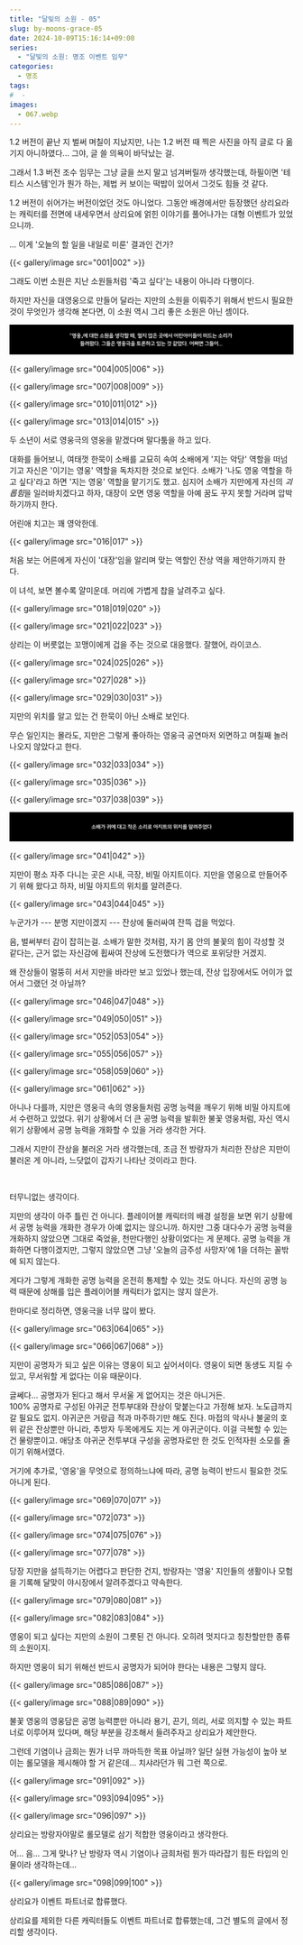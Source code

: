 ```yaml
---
title: "달빛의 소원 - 05"
slug: by-moons-grace-05
date: 2024-10-09T15:16:14+09:00
series:
  - "달빛의 소원: 명조 이벤트 임무"
categories:
  - 명조
tags:
#  - 
images:
  - 067.webp
---
```


1.2 버전이 끝난 지 벌써 며칠이 지났지만, 나는 1.2 버전 때 찍은 사진을 아직 글로 다 옮기지 아니하였다... 그야, 글 쓸 의욕이 바닥났는 걸.

그래서 1.3 버전 조수 임무는 그냥 글을 쓰지 말고 넘겨버릴까 생각했는데, 하필이면 '테티스 시스템'인가 뭔가 하는, 제법 커 보이는 떡밥이 있어서 그것도 힘들 것 같다.

1.2 버전이 쉬어가는 버전이었던 것도 아니었다. 그동안 배경에서만 등장했던 상리요라는 캐릭터를 전면에 내세우면서 상리요에 얽힌 이야기를 풀어나가는 대형 이벤트가 있었으니까.

... 이게 '오늘의 할 일을 내일로 미룬' 결과인 건가?

{{< gallery/image src="001|002" >}}

그래도 이번 소원은 지난 소원들처럼 '죽고 싶다'는 내용이 아니라 다행이다.

하지만 자신을 대영웅으로 만들어 달라는 지만의 소원을 이뤄주기 위해서 반드시 필요한 것이 무엇인가 생각해 본다면, 이 소원 역시 그리 좋은 소원은 아닌 셈이다.

![](003.webp)

{{< gallery/image src="004|005|006" >}}

{{< gallery/image src="007|008|009" >}}

{{< gallery/image src="010|011|012" >}}

{{< gallery/image src="013|014|015" >}}

두 소년이 서로 영웅극의 영웅을 맡겠다며 말다툼을 하고 있다.

대화를 들어보니, 여태껏 한묵이 소배를 교묘히 속여 소배에게 '지는 악당' 역할을 떠넘기고 자신은 '이기는 영웅' 역할을 독차지한 것으로 보인다. 소배가 '나도 영웅 역할을 하고 싶다'라고 하면 '지는 영웅' 역할을 맡기기도 했고. 심지어 소배가 지만에게 자신의 *괴롭힘*을 일러바치겠다고 하자, 대장이 오면 영웅 역할을 아예 꿈도 꾸지 못할 거라며 압박하기까지 한다.

어린애 치고는 꽤 영악한데.

{{< gallery/image src="016|017" >}}

처음 보는 어른에게 자신이 '대장'임을 알리며 맞는 역할인 잔상 역을 제안하기까지 한다.

이 녀석, 보면 볼수록 얄미운데. 머리에 가볍게 찹을 날려주고 싶다.

{{< gallery/image src="018|019|020" >}}

{{< gallery/image src="021|022|023" >}}

상리는 이 버릇없는 꼬맹이에게 겁을 주는 것으로 대응했다. 잘했어, 라이코스.

{{< gallery/image src="024|025|026" >}}

{{< gallery/image src="027|028" >}}

{{< gallery/image src="029|030|031" >}}

지만의 위치를 알고 있는 건 한묵이 아닌 소배로 보인다.

무슨 일인지는 몰라도, 지만은 그렇게 좋아하는 영웅극 공연마저 외면하고 며칠째 놀러 나오지 않았다고 한다.

{{< gallery/image src="032|033|034" >}}

{{< gallery/image src="035|036" >}}

{{< gallery/image src="037|038|039" >}}

![](040.webp)

{{< gallery/image src="041|042" >}}

지만이 평소 자주 다니는 곳은 시내, 극장, 비밀 아지트이다. 지만을 영웅으로 만들어주기 위해 왔다고 하자, 비밀 아지트의 위치를 알려준다.

{{< gallery/image src="043|044|045" >}}

누군가가 --- 분명 지만이겠지 --- 잔상에 둘러싸여 잔뜩 겁을 먹었다.

음, 벌써부터 감이 잡히는걸. 소배가 말한 것처럼, 자기 몸 안의 불꽃의 힘이 각성할 것 같다는, 근거 없는 자신감에 휩싸여 잔상에 도전했다가 역으로 포위당한 거겠지.

왜 잔상들이 멀뚱히 서서 지만을 바라만 보고 있었나 했는데, 잔상 입장에서도 어이가 없어서 그랬던 것 아닐까?

{{< gallery/image src="046|047|048" >}}

{{< gallery/image src="049|050|051" >}}

{{< gallery/image src="052|053|054" >}}

{{< gallery/image src="055|056|057" >}}

{{< gallery/image src="058|059|060" >}}

{{< gallery/image src="061|062" >}}

아니나 다를까, 지만은 영웅극 속의 영웅들처럼 공명 능력을 깨우기 위해 비밀 아지트에서 수련하고 있었다. 위기 상황에서 더 큰 공명 능력을 발휘한 불꽃 영웅처럼, 자신 역시 위기 상황에서 공명 능력을 개화할 수 있을 거라 생각한 거다.

그래서 지만이 잔상을 불러온 거라 생각했는데, 조금 전 방랑자가 처리한 잔상은 지만이 불러온 게 아니라, 느닷없이 갑자기 나타난 것이라고 한다.

&nbsp;

터무니없는 생각이다.

지만의 생각이 아주 틀린 건 아니다. 플레이어블 캐릭터의 배경 설정을 보면 위기 상황에서 공명 능력을 개화한 경우가 아예 없지는 않으니까. 하지만 그중 대다수가 공명 능력을 개화하지 않았으면 그대로 죽었을, 천만다행인 상황이었다는 게 문제다. 공명 능력을 개화하면 다행이겠지만, 그렇지 않았으면 그냥 '오늘의 금주성 사망자'에 1을 더하는 꼴밖에 되지 않는다.

게다가 그렇게 개화한 공명 능력을 온전히 통제할 수 있는 것도 아니다. 자신의 공명 능력 때문에 상해를 입은 플레이어블 캐릭터가 없지는 않지 않은가.

한마디로 정리하면, 영웅극을 너무 많이 봤다.

{{< gallery/image src="063|064|065" >}}

{{< gallery/image src="066|067|068" >}}

지만이 공명자가 되고 싶은 이유는 영웅이 되고 싶어서이다. 영웅이 되면 동생도 지킬 수 있고, 무서워할 게 없다는 이유 때문이다.

글쎄다... 공명자가 된다고 해서 무서울 게 없어지는 것은 아니거든.  
100% 공명자로 구성된 야귀군 전투부대와 잔상이 맞붙는다고 가정해 보자. 노도급까지 갈 필요도 없지. 야귀군은 거랑급 적과 마주하기만 해도 진다. 마접의 악사나 불굴의 호위 같은 잔상뿐만 아니라, 추방자 두목에게도 지는 게 야귀군이다. 이걸 극복할 수 있는 건 물량뿐이고. 애당초 야귀군 전투부대 구성을 공명자로만 한 것도 인적자원 소모를 줄이기 위해서였다.

거기에 추가로, '영웅'을 무엇으로 정의하느냐에 따라, 공명 능력이 반드시 필요한 것도 아니게 된다.

{{< gallery/image src="069|070|071" >}}

{{< gallery/image src="072|073" >}}

{{< gallery/image src="074|075|076" >}}

{{< gallery/image src="077|078" >}}

당장 지만을 설득하기는 어렵다고 판단한 건지, 방랑자는 '영웅' 지인들의 생활이나 모험을 기록해 달맞이 야시장에서 알려주겠다고 약속한다.

{{< gallery/image src="079|080|081" >}}

{{< gallery/image src="082|083|084" >}}

영웅이 되고 싶다는 지만의 소원이 그릇된 건 아니다. 오히려 멋지다고 칭찬할만한 종류의 소원이지.

하지만 영웅이 되기 위해선 반드시 공명자가 되어야 한다는 내용은 그렇지 않다.

{{< gallery/image src="085|086|087" >}}

{{< gallery/image src="088|089|090" >}}

불꽃 영웅의 영웅담은 공명 능력뿐만 아니라 용기, 끈기, 의리, 서로 의지할 수 있는 파트너로 이루어져 있다며, 해당 부분을 강조해서 들려주자고 상리요가 제안한다.

그런데 기염이나 금희는 뭔가 너무 까마득한 목표 아닐까? 일단 실현 가능성이 높아 보이는 롤모델을 제시해야 할 거 같은데... 치샤라던가 뭐 그런 쪽으로.

{{< gallery/image src="091|092" >}}

{{< gallery/image src="093|094|095" >}}

{{< gallery/image src="096|097" >}}

상리요는 방랑자야말로 롤모델로 삼기 적합한 영웅이라고 생각한다.

어... 음... 그게 맞나? 난 방랑자 역시 기염이나 금희처럼 뭔가 따라잡기 힘든 타입의 인물이라 생각하는데...

{{< gallery/image src="098|099|100" >}}

상리요가 이벤트 파트너로 합류했다.

상리요를 제외한 다른 캐릭터들도 이벤트 파트너로 합류했는데, 그건 별도의 글에서 정리할 생각이다.
